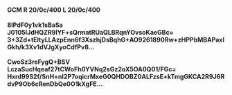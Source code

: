 #### GCM R 20/0c/400 L 20/0c/400
**8IPdF0y1vk1sBaSa**<br/>**J0105IJdHQZR9lYF+sQrmatRUaQLBRqnYOvsoKaeGBc=**<br/>**3+3Zd+tEltyLLAzpEnn6f3XszhjDsBqhG+AO9261890Rw+zHPPbMBAPaxIGkh/k3Xv1dVJgXyoCdfPv8...**<br/><br/>
**CwoSz3reFygQ+BSV**<br/>**LczaSucHqeaf27tCWoFh0YVNq2sGz2oX5OA0Q01/FGc=**<br/>**Hxrd99S2f/SnH+nI2P7oqicrMxeG0QHDOBZ0ALFzsE+kTmgGKCA2R9J6RdvP9Ob6cRenDbQe0O1kXgFE...**